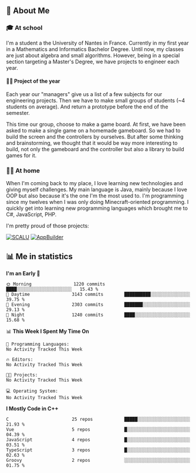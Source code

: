 ## 👀 About Me

### 🎓 At school

I'm a student a the University of Nantes in France. Currently in my first year in a Mathematics and Informatics Bachelor Degree. Until now, my classes are just about algebra and small algorithms. However, being in a special section targeting a Master's Degree, we have projects to engineer each year. 

#### 🔧🔬 Project of the year

Each year our "managers" give us a list of a few subjects for our engineering projects. Then we have to make small groups of students (~4 students on average). And return a prototype before the end of the semester.

This time our group, choose to make a game board. At first, we have been asked to make a single game on a homemade gameboard. So we had to build the screen and the controllers by ourselves. 
But after some thinking and brainstorming, we thought that it would be way more interesting to build, not only the gameboard and the controller but also a library to build games for it.

### 👨‍💻 At home

When I'm coming back to my place, I love learning new technologies and giving myself challenges. My main language is Java, mainly because I love OOP but also because it's the one I'm the most used to. I'm programming since my twelves when I was only doing Minecraft-oriented programming.  I quickly get into learning new programming languages which brought me to C#, JavaScript, PHP. 

I'm pretty proud of those projects:

[![SCALU](https://github-readme-stats.vercel.app/api/pin?username=renardfute&repo=SCALU)](https://github.com/renardfute/scalu)
[![AppBuilder](https://github-readme-stats.vercel.app/api/pin?username=pulsedev2&repo=AppBuilder)](https://github.com/pulsedev2/AppBuilder)

## 📊 Me in statistics
<!--START_SECTION:waka-->
**I'm an Early 🐤** 

```text
🌞 Morning                1220 commits        ████░░░░░░░░░░░░░░░░░░░░░   15.43 % 
🌆 Daytime                3143 commits        ██████████░░░░░░░░░░░░░░░   39.75 % 
🌃 Evening                2303 commits        ███████░░░░░░░░░░░░░░░░░░   29.13 % 
🌙 Night                  1240 commits        ████░░░░░░░░░░░░░░░░░░░░░   15.68 % 
```


📊 **This Week I Spent My Time On** 

```text
💬 Programming Languages: 
No Activity Tracked This Week

🔥 Editors: 
No Activity Tracked This Week

🐱‍💻 Projects: 
No Activity Tracked This Week

💻 Operating System: 
No Activity Tracked This Week
```

**I Mostly Code in C++** 

```text
C                        25 repos            █████░░░░░░░░░░░░░░░░░░░░   21.93 % 
Vue                      5 repos             █░░░░░░░░░░░░░░░░░░░░░░░░   04.39 % 
JavaScript               4 repos             █░░░░░░░░░░░░░░░░░░░░░░░░   03.51 % 
TypeScript               3 repos             █░░░░░░░░░░░░░░░░░░░░░░░░   02.63 % 
Groovy                   2 repos             ░░░░░░░░░░░░░░░░░░░░░░░░░   01.75 % 
```




<!--END_SECTION:waka-->
